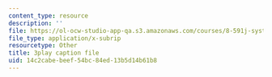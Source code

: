 ```yaml
---
content_type: resource
description: ''
file: https://ol-ocw-studio-app-qa.s3.amazonaws.com/courses/8-591j-systems-biology-fall-2014/14c2cabebeef54bc84ed13b5d14b61b8_m41DWardioc.vtt
file_type: application/x-subrip
resourcetype: Other
title: 3play caption file
uid: 14c2cabe-beef-54bc-84ed-13b5d14b61b8
---
```

